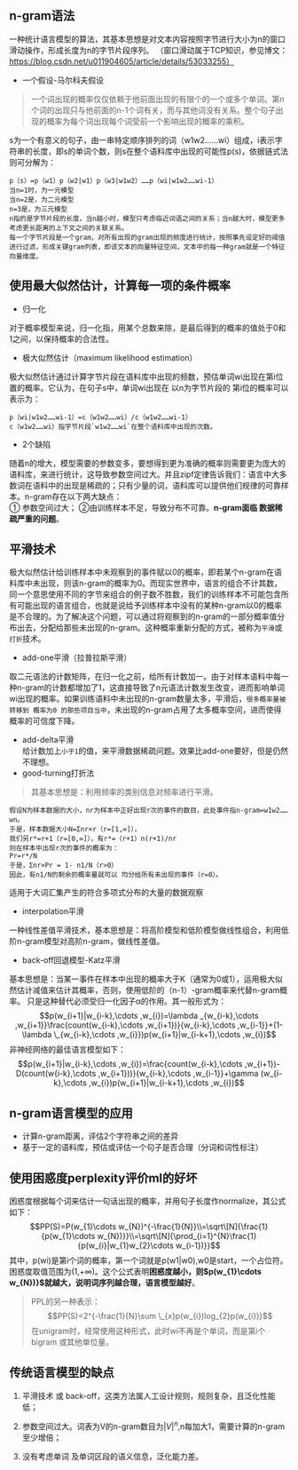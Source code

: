 ## n-gram语法
一种统计语言模型的算法，其基本思想是对文本内容按照字节进行大小为n的窗口滑动操作，形成长度为n的字节片段序列。
（窗口滑动属于TCP知识，参见博文：https://blog.csdn.net/u011904605/article/details/53033255） 
+ 一个假设-马尔科夫假设
> 一个词出现的概率仅仅依赖于他前面出现的有限个的一个或多个单词。第n个词的出现只与他前面的n-1个词有关，而与其他词没有关系。整个句子出现的概率为每个词出现每个词受前一个影响出现的概率的乘积。

s为一个有意义的句子，由一串特定顺序排列的词（w1w2……wi）组成，i表示字符串的长度，即s的单词个数，则s在整个语料库中出现的可能性p(s)，依据链式法则可分解为：

    p（s）=p（w1）p（w2|w1）p（w3|w1w2）……p（wi|w1w2……wi-1）
    当n=1时，为一元模型
    当n=2是，为二元模型
    n=3是，为三元模型
    n指的是字节片段的长度，当n越小时，模型只考虑临近词语之间的关系；当n越大时，模型更多考虑更长距离的上下文之间的关联关系。
    每一个字节片段是一个gram，对所有出现的gram出现的频度进行统计，按照事先设定好的阈值进行过滤，形成关键gram列表，即该文本的向量特征空间，文本中的每一种gram就是一个特征向量维度。
    
## 使用最大似然估计，计算每一项的条件概率
+ 归一化

对于概率模型来说，归一化指，用某个总数来除，是最后得到的概率的值处于0和1之间，以保持概率的合法性。
+ 极大似然估计（maximum likelihood estimation）

极大似然估计通过计算字节片段在语料库中出现的频数，预估单词wi出现在第i位置的概率。它认为，在句子s中，单词wi出现在 以n为字节片段的 第i位的概率可以表示为：

    p（wi|w1w2……wi-1）=c（w1w2……wi）/c（w1w2……wi-1）
    c（w1w2……wi）指字节片段`w1w2……wi`在整个语料库中出现的次数。

+ 2个缺陷

随着n的增大，模型需要的参数变多，要想得到更为准确的概率则需要更为庞大的语料库，来进行统计，这导致参数空间过大。并且zipf定律告诉我们：语言中大多数词在语料中的出现是稀疏的；只有少量的词，语料库可以提供他们规律的可靠样本。n-gram存在以下两大缺点：<br>
① 参数空间过大；  ②由训练样本不足，导致分布不可靠。**n-gram面临 数据稀疏严重的问题**。
## 平滑技术
   极大似然估计给训练样本中未观察到的事件赋以0的概率，即若某个n-gram在语料库中未出现，则该n-gram的概率为0。而现实世界中，语言的组合不计其数，同一个意思使用不同的字节来组合的例子数不胜数，我们的训练样本不可能包含所有可能出现的语言组合，也就是说给予训练样本中没有的某种n-gram以0的概率是不合理的。为了解决这个问题，可以通过将观察到的n-gram的一部分概率值分布出去，分配给那些未出现的n-gram。这种概率重新分配的方式，被称为`平滑`或`打折`技术。
+ add-one平滑（拉普拉斯平滑）    

取二元语法的计数矩阵，在归一化之前，给所有计数加一。由于对样本语料中每一种n-gram的计数都增加了1，这直接导致了n元语法计数发生改变，进而影响单词wi出现的概率。如果训练语料中未出现的n-gram数量太多，平滑后，`很多概率量被转移到 概率为0 的那些项目当中`，未出现的n-gram占用了太多概率空间，进而使得概率的可信度下降。
+ add-delta平滑    
给计数加上`小于1`的值，来平滑数据稀疏问题。效果比add-one要好，但是仍然不理想。
+ good-turning打折法

>其基本思想是：利用频率的类别信息对频率进行平滑。

    假设N为样本数据的大小，nr为样本中正好出现r次的事件的数目，此处事件指n-gram=w1w2……wn。
    于是，样本数据大小N=Σnr×r（r=[1,∞]），
    我们另r*=r+1（r=[0,∞]），有r*=（r+1）n(r+1)/nr
    则在样本中出现r次的事件的概率为：
    Pr=r*/N
    于是，Σnr×Pr = 1- n1/N（r>0）
    因此，有n1/N的剩余的概率量就可以 均分给所有未出现的事件（r=0）。
    
适用于大词汇集产生的符合多项式分布的大量的数据观察        
+ interpolation平滑

一种线性差值平滑技术，基本思想是：将高阶模型和低阶模型做线性组合，利用低阶n-gram模型对高阶n-gram，做线性差值。
+ back-off回退模型-Katz平滑

基本思想是：当某一事件在样本中出现的概率大于K（通常为0或1），运用极大似然估计减值来估计其概率，否则，使用低阶的（n-1）-gram概率来代替n-gram概率。
只是这种替代必须受归一化因子α的作用。其一般形式为：
$$p(w_{i+1}|w_{i-k},\cdots ,w_{i})=\lambda _{w_{i-k},\cdots ,w_{i+1}}\frac{count(w_{i-k},\cdots ,w_{i+1})}{w_{i-k},\cdots ,w_{i-1}}+(1-\lambda \_{w_{i-k},\cdots ,w_{i}})p(w_{i+1}|w_{i-k+1},\cdots ,w_{i})$$
非神经网络的最佳语言模型如下：
$$p(w_{i+1}|w_{i-k},\cdots ,w_{i})=\frac{count(w_{i-k},\cdots ,w_{i+1})-D(count(w{i-k},\cdots ,w_{i+1}))}{w_{i-k},\cdots ,w_{i-1}}+\gamma (w_{i-k},\cdots ,w_{i})p(w_{i+1}|w_{i-k+1},\cdots ,w_{i})$$

## n-gram语言模型的应用
+ 计算n-gram距离，评估2个字符串之间的差异
+ 基于一定的语料库，预估或评估一个句子是否合理（分词和词性标注）

## 使用困惑度perplexity评价ml的好坏
困惑度根据每个词来估计一句话出现的概率，并用句子长度作normalize，其公式如下：
$$PP(S)=P(w_{1}\cdots w_{N})^{-\frac{1}{N}}\\=\sqrt\[N]{\frac{1}{p(w_{1}\cdots w_{N})}}\\=\sqrt\[N]{\prod_{i=1}^{N}\frac{1}{p(w_{i}|w_{1}w_{2}\cdots w_{i-1})}}$$
其中，p(wi)是第i个词的概率，第一个词就是p(w1|w0),w0是start，一个占位符。困惑度取值范围为(1,+∞)。这个公式表明**困惑度越小，则$p(w_{1}\cdots w_{N})}$就越大，说明词序列越合理，语言模型越好**。
> PPL的另一种表示：
$$PP(S)=2^{-\frac{1}{N}\sum \_{x}p(w_{i})log_{2}p(w_{i})}$$
在unigram时，经常使用这种形式，此时wi不再是个单词，而是第i个bigram 或其他单位量。 
 
 ## 传统语言模型的缺点
 1. 平滑技术 或 back-off，这类方法属人工设计规则，规则复杂，且泛化性能低；
 
 2. 参数空间过大。词表为V的n-gram数目为$|V|^{n}$,n每加大1，需要计算的n-gram至少增倍；
 
 3. 没有考虑单词 及单词区段的语义信息，泛化能力差。

